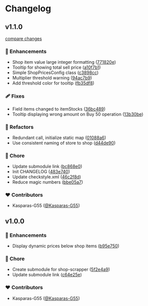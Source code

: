# Changelog


## v1.1.0

[compare changes](https://github.com/Kasparas-G55/shop-prices/compare/a524175...main)

### 🚀 Enhancements

- Shop item value large integer formatting ([771820e](https://github.com/Kasparas-G55/shop-prices/commit/771820e))
- Tooltip for showing total sell price ([a10f7b1](https://github.com/Kasparas-G55/shop-prices/commit/a10f7b1))
- Simple ShopPricesConfig class ([c3898cc](https://github.com/Kasparas-G55/shop-prices/commit/c3898cc))
- Multiplier threshold warning ([94ac7b9](https://github.com/Kasparas-G55/shop-prices/commit/94ac7b9))
- Add threshold color for tooltip ([fb35df8](https://github.com/Kasparas-G55/shop-prices/commit/fb35df8))

### 🩹 Fixes

- Field items changed to itemStocks ([36bc489](https://github.com/Kasparas-G55/shop-prices/commit/36bc489))
- Tooltip displaying wrong amount on Buy 50 operation ([13b30be](https://github.com/Kasparas-G55/shop-prices/commit/13b30be))

### 💅 Refactors

- Redundant call, initialize static map ([01088a6](https://github.com/Kasparas-G55/shop-prices/commit/01088a6))
- Use consistent naming of store to shop ([d44de90](https://github.com/Kasparas-G55/shop-prices/commit/d44de90))

### 🏡 Chore

- Update submodule link ([bc868e0](https://github.com/Kasparas-G55/shop-prices/commit/bc868e0))
- Init CHANGELOG ([483e740](https://github.com/Kasparas-G55/shop-prices/commit/483e740))
- Update checkstyle.xml ([46c2f8d](https://github.com/Kasparas-G55/shop-prices/commit/46c2f8d))
- Reduce magic numbers ([bbe05a7](https://github.com/Kasparas-G55/shop-prices/commit/bbe05a7))

### ❤️ Contributors

- Kasparas-G55 ([@Kasparas-G55](https://github.com/Kasparas-G55))


## v1.0.0

### 🚀 Enhancements

- Display dynamic prices below shop items ([b95e750](https://github.com/Kasparas-G55/shop-prices/commit/b95e750))

### 🏡 Chore

- Create submodule for shop-scrapper ([5f2e4a9](https://github.com/Kasparas-G55/shop-prices/commit/5f2e4a9))
- Update submodule link ([c64e25e](https://github.com/Kasparas-G55/shop-prices/commit/c64e25e))

### ❤️ Contributors

- Kasparas-G55 ([@Kasparas-G55](https://github.com/Kasparas-G55))
